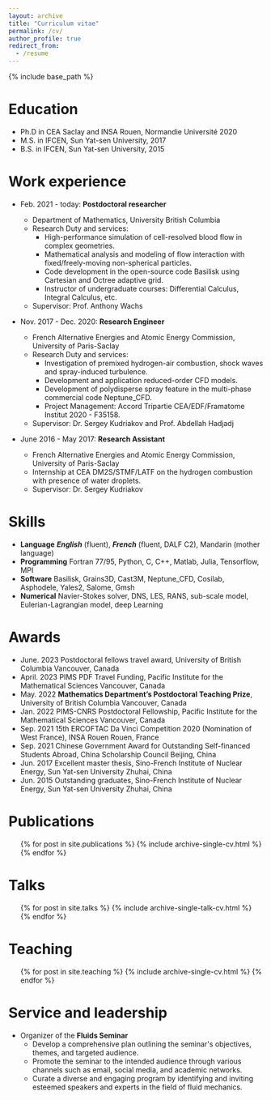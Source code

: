 ```yaml
---
layout: archive
title: "Curriculum vitae"
permalink: /cv/
author_profile: true
redirect_from:
  - /resume
---
```


{% include base_path %}

Education
======
* Ph.D in CEA Saclay and INSA Rouen, Normandie Université 2020
* M.S. in IFCEN, Sun Yat-sen University, 2017
* B.S. in IFCEN, Sun Yat-sen University, 2015

Work experience
======

* Feb. 2021 - today: **Postdoctoral researcher**
  * Department of Mathematics, University British Columbia
  * Research Duty and services:
    * High-performance simulation of cell-resolved blood flow in complex geometries.
    * Mathematical analysis and modeling of flow interaction with fixed/freely-moving non-spherical particles.
    * Code development in the open-source code Basilisk using Cartesian and Octree adaptive grid.
    * Instructor of undergraduate courses: Differential Calculus, Integral Calculus, etc.
  * Supervisor: Prof. Anthony Wachs

* Nov. 2017 - Dec. 2020: **Research Engineer**
  * French Alternative Energies and Atomic Energy Commission, University of Paris-Saclay
  * Research Duty and services:
    * Investigation of premixed hydrogen-air combustion, shock waves and spray-induced turbulence.
    * Development and application reduced-order CFD models.
    * Development of polydisperse spray feature in the multi-phase commercial code Neptune_CFD.
    * Project Management: Accord Tripartie CEA/EDF/Framatome Institut 2020 - F35158.
  * Supervisor: Dr. Sergey Kudriakov and Prof. Abdellah Hadjadj

* June 2016 - May 2017: **Research Assistant**
  * French Alternative Energies and Atomic Energy Commission, University of Paris-Saclay
  * Internship at CEA DM2S/STMF/LATF on the hydrogen combustion with presence of water droplets.
  * Supervisor: Dr. Sergey Kudriakov


Skills
======
* **Language** **_English_** (fluent), **_French_** (fluent, DALF C2), Mandarin (mother language)
* **Programming** Fortran 77/95, Python, C, C++, Matlab, Julia, Tensorflow, MPI
* **Software** Basilisk, Grains3D, Cast3M, Neptune_CFD, Cosilab, Asphodele, Yales2, Salome, Gmsh
* **Numerical** Navier-Stokes solver, DNS, LES, RANS, sub-scale model, Eulerian-Lagrangian model, deep Learning

Awards
======
* June. 2023 Postdoctoral fellows travel award, University of British Columbia
 Vancouver, Canada
* April. 2023 PIMS PDF Travel Funding, Pacific Institute for the Mathematical Sciences
 Vancouver, Canada
* May. 2022 **Mathematics Department’s Postdoctoral Teaching Prize**, University of British Columbia
 Vancouver, Canada
* Jan. 2022 PIMS-CNRS Postdoctoral Fellowship, Pacific Institute for the Mathematical Sciences
 Vancouver, Canada
* Sep. 2021 15th ERCOFTAC Da Vinci Competition 2020 (Nomination of West France), INSA Rouen
 Rouen, France
* Sep. 2021 Chinese Government Award for Outstanding Self-financed Students Abroad, China Scholarship Council
 Beijing, China
* Jun. 2017 Excellent master thesis, Sino-French Institute of Nuclear Energy, Sun Yat-sen University
 Zhuhai, China
* Jun. 2015 Outstanding graduates, Sino-French Institute of Nuclear Energy, Sun Yat-sen University
 Zhuhai, China



Publications
======
  <ul>{% for post in site.publications %}
    {% include archive-single-cv.html %}
  {% endfor %}</ul>

Talks
======
  <ul>{% for post in site.talks %}
    {% include archive-single-talk-cv.html %}
  {% endfor %}</ul>

Teaching
======
  <ul>{% for post in site.teaching %}
    {% include archive-single-cv.html %}
  {% endfor %}</ul>

Service and leadership
======
* Organizer of the **Fluids Seminar**
  * Develop a comprehensive plan outlining the seminar's objectives, themes, and targeted audience.
  * Promote the seminar to the intended audience through various channels such as email, social media, and academic networks.
  * Curate a diverse and engaging program by identifying and inviting esteemed speakers and experts in the field of fluid mechanics.
